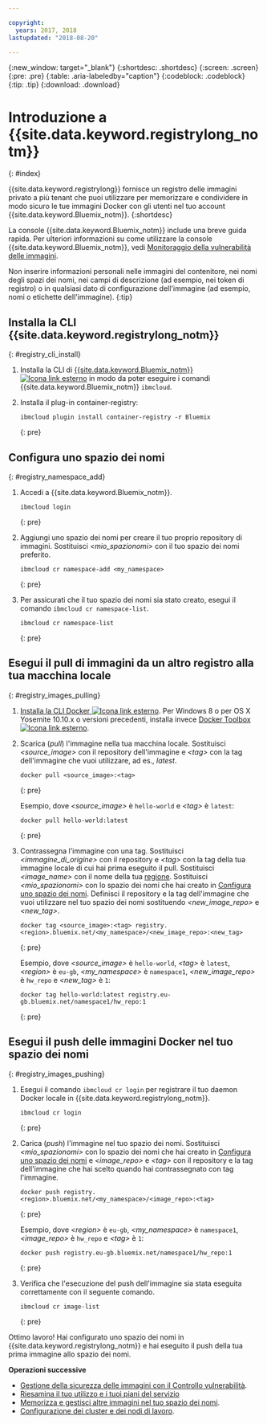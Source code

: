 ```yaml
---

copyright:
  years: 2017, 2018
lastupdated: "2018-08-20"

---
```


{:new_window: target="_blank"}
{:shortdesc: .shortdesc}
{:screen: .screen}
{:pre: .pre}
{:table: .aria-labeledby="caption"}
{:codeblock: .codeblock}
{:tip: .tip}
{:download: .download}



# Introduzione a {{site.data.keyword.registrylong_notm}}
{: #index}

{{site.data.keyword.registrylong}} fornisce un registro delle
immagini privato a più tenant che puoi utilizzare per memorizzare e condividere in modo sicuro le tue immagini Docker con gli utenti
nel tuo account {{site.data.keyword.Bluemix_notm}}.
{:shortdesc}

La console {{site.data.keyword.Bluemix_notm}} include una breve guida rapida. Per ulteriori informazioni su come utilizzare la console {{site.data.keyword.Bluemix_notm}}, vedi [Monitoraggio della vulnerabilità delle immagini](registry_ui.html).

Non inserire informazioni personali nelle immagini del contenitore, nei nomi degli spazi dei nomi, nei campi di descrizione (ad esempio, nei token di registro) o in qualsiasi dato di configurazione dell'immagine (ad esempio, nomi o etichette dell'immagine).
{:tip}



## Installa la CLI {{site.data.keyword.registrylong_notm}}
{: #registry_cli_install}

1.  Installa la CLI di [{{site.data.keyword.Bluemix_notm}} ![Icona link esterno](../../icons/launch-glyph.svg "Icona link esterno")](http://clis.ng.bluemix.net/ui/home.html) in modo da poter eseguire i comandi {{site.data.keyword.Bluemix_notm}} `ibmcloud`.
2.  Installa il plug-in container-registry:

    ```
    ibmcloud plugin install container-registry -r Bluemix
    ```
    {: pre}


## Configura uno spazio dei nomi
{: #registry_namespace_add}

1.  Accedi a {{site.data.keyword.Bluemix_notm}}.

    ```
    ibmcloud login
    ```
    {: pre}

2.  Aggiungi uno spazio dei nomi per creare il tuo proprio repository di immagini. Sostituisci
_&lt;mio_spazionomi&gt;_ con il tuo spazio dei nomi preferito.

    ```
    ibmcloud cr namespace-add <my_namespace>
    ```
    {: pre}

3.  Per assicurati che il tuo spazio dei nomi sia stato creato, esegui il comando `ibmcloud cr namespace-list`.

    ```
    ibmcloud cr namespace-list
    ```
    {: pre}




## Esegui il pull di immagini da un altro registro alla tua macchina locale
{: #registry_images_pulling}

1.  [Installa la CLI Docker ![Icona link esterno](../../icons/launch-glyph.svg "Icona link esterno")](https://www.docker.com/community-edition#/download). Per Windows 8 o per OS X Yosemite 10.10.x o versioni precedenti, installa invece [Docker Toolbox ![Icona link esterno](../../icons/launch-glyph.svg "Icona link esterno")](https://docs.docker.com/toolbox/).

2.  Scarica (_pull_) l'immagine nella tua macchina locale. Sostituisci _&lt;source_image&gt;_ con il
repository dell'immagine e _&lt;tag&gt;_ con la tag dell'immagine che vuoi
utilizzare, ad es.,
_latest_.

    ```
    docker pull <source_image>:<tag>
    ```
    {: pre}

    Esempio, dove _&lt;source_image&gt;_ è `hello-world` e _&lt;tag&gt;_ è `latest`:

    ```
    docker pull hello-world:latest
    ```
    {: pre}

3.  Contrassegna l'immagine con una tag. Sostituisci _&lt;immagine_di_origine&gt;_ con il repository e
_&lt;tag&gt;_ con la tag della tua immagine locale di cui hai prima eseguito il pull. Sostituisci _&lt;image_name&gt;_ con il nome della tua [regione](registry_overview.html#registry_regions). Sostituisci _&lt;mio_spazionomi&gt;_ con lo spazio dei nomi che hai creato in [Configura uno spazio dei nomi](index.html#registry_namespace_add). Definisci il
repository e la tag dell'immagine che vuoi utilizzare nel tuo spazio dei nomi sostituendo
_&lt;new_image_repo&gt;_ e _&lt;new_tag&gt;_.

    ```
    docker tag <source_image>:<tag> registry.<region>.bluemix.net/<my_namespace>/<new_image_repo>:<new_tag>
    ```
    {: pre}

    Esempio, dove _&lt;source_image&gt;_ è `hello-world`, _&lt;tag&gt;_ è `latest`, _&lt;region&gt;_ è `eu-gb`, _&lt;my_namespace&gt;_ è `namespace1`, _&lt;new_image_repo&gt;_ è `hw_repo` e _&lt;new_tag&gt;_ è `1`:

    ```
    docker tag hello-world:latest registry.eu-gb.bluemix.net/namespace1/hw_repo:1
    ```
    {: pre}



## Esegui il push delle immagini Docker nel tuo spazio dei nomi
{: #registry_images_pushing}

1.  Esegui il comando `ibmcloud cr login` per registrare il tuo daemon Docker locale in {{site.data.keyword.registrylong_notm}}.

    ```
    ibmcloud cr login
    ```
    {: pre}

2.  Carica (_push_) l'immagine nel tuo spazio dei nomi. Sostituisci
_&lt;mio_spazionomi&gt;_ con lo spazio dei nomi che hai creato in [Configura uno spazio dei nomi](index.html#registry_namespace_add) e
_&lt;image_repo&gt;_ e _&lt;tag&gt;_ con il repository e la tag
dell'immagine che hai scelto quando hai contrassegnato con tag l'immagine.

    ```
    docker push registry.<region>.bluemix.net/<my_namespace>/<image_repo>:<tag>
    ```
    {: pre}

    Esempio, dove _&lt;region&gt;_ è `eu-gb`, _&lt;my_namespace&gt;_ è `namespace1`, _&lt;image_repo&gt;_ è `hw_repo` e _&lt;tag&gt;_ è `1`:

    ```
    docker push registry.eu-gb.bluemix.net/namespace1/hw_repo:1
    ```
    {: pre}

3.  Verifica che l'esecuzione del push dell'immagine sia stata eseguita correttamente con il seguente comando.

    ```
    ibmcloud cr image-list
    ```
    {: pre}


Ottimo lavoro! Hai configurato uno spazio dei nomi in {{site.data.keyword.registrylong_notm}} e hai eseguito il push della tua prima immagine allo
spazio dei nomi.


**Operazioni successive**

-   [Gestione della sicurezza delle immagini con il Controllo vulnerabilità](../va/va_index.html).
-   [Riesamina il tuo utilizzo e i tuoi piani del servizio](registry_overview.html#registry_plans)
-   [Memorizza e gestisci altre immagini nel tuo spazio dei nomi](registry_images_.html).
-   [Configurazione dei cluster e dei nodi di lavoro](/docs/containers/cs_clusters.html#clusters).


